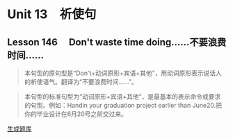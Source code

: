 ﻿ # Unit 13　祈使句
 ## Lesson 146　    Don't waste time doing……不要浪费时间……
 
> 本句型的原句型是“Don't+动词原形+宾语+其他”，用动词原形表示说话人的祈使语气。翻译为“不要浪费时间……”。

> 本句型的标准句型为“动词原形+宾语+其他”，是最基本的表示命令或要求的句型。例如：Handin your graduation project earlier than June20.把你的毕业设计在6月20号之前交过来。


 [生成题库](./question/f146.json)